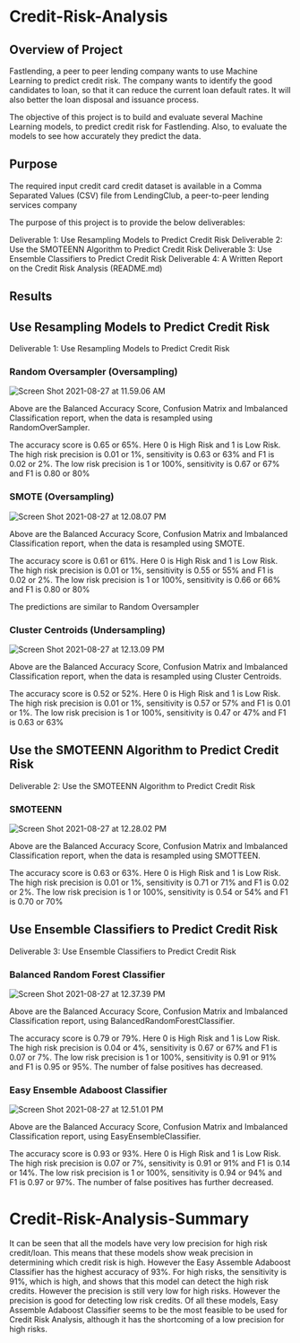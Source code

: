 #   Credit-Risk-Analysis

## Overview of Project
Fastlending, a peer to peer lending company wants to use Machine Learning to predict credit risk. The company wants to identify the good candidates to loan, so that it can reduce the current loan default rates. It will also better the loan disposal and issuance process.

The objective of this project is to build and evaluate several Machine Learning models, to predict credit risk for Fastlending. Also, to evaluate the models to see how accurately they predict the data.

## Purpose

The required input credit card credit dataset is available in a Comma Separated Values (CSV) file from LendingClub, a peer-to-peer lending services company

The purpose of this project is to provide the below deliverables:

Deliverable 1: Use Resampling Models to Predict Credit Risk
Deliverable 2: Use the SMOTEENN Algorithm to Predict Credit Risk
Deliverable 3: Use Ensemble Classifiers to Predict Credit Risk
Deliverable 4: A Written Report on the Credit Risk Analysis (README.md)

## Results

## Use Resampling Models to Predict Credit Risk

Deliverable 1: Use Resampling Models to Predict Credit Risk

### Random Oversampler (Oversampling)

![Screen Shot 2021-08-27 at 11.59.06 AM](https://i.imgur.com/x2Bd9y0.png)

Above are the Balanced Accuracy Score, Confusion Matrix and Imbalanced Classification report, when the data is resampled using RandomOverSampler.

The accuracy score is 0.65 or 65%.
Here 0 is High Risk and 1 is Low Risk.
The high risk precision is 0.01 or 1%, sensitivity is 0.63 or 63% and F1 is 0.02 or 2%.
The low risk precision is 1 or 100%, sensitivity is 0.67 or 67%  and F1 is 0.80 or 80%

### SMOTE (Oversampling)

![Screen Shot 2021-08-27 at 12.08.07 PM](https://i.imgur.com/x8MX1yC.png)


Above are the Balanced Accuracy Score, Confusion Matrix and Imbalanced Classification report, when the data is resampled using SMOTE.

The accuracy score is 0.61 or 61%.
Here 0 is High Risk and 1 is Low Risk.
The high risk precision is 0.01 or 1%, sensitivity is 0.55 or 55% and F1 is 0.02 or 2%.
The low risk precision is 1 or 100%, sensitivity is 0.66 or 66%  and F1 is 0.80 or 80%

The predictions are similar to Random Oversampler

### Cluster Centroids (Undersampling)

![Screen Shot 2021-08-27 at 12.13.09 PM](https://i.imgur.com/b46Y3tv.png)


Above are the Balanced Accuracy Score, Confusion Matrix and Imbalanced Classification report, when the data is resampled using Cluster Centroids.

The accuracy score is 0.52 or 52%.
Here 0 is High Risk and 1 is Low Risk.
The high risk precision is 0.01 or 1%, sensitivity is 0.57 or 57% and F1 is 0.01 or 1%.
The low risk precision is 1 or 100%, sensitivity is 0.47 or 47%  and F1 is 0.63 or 63%


## Use the SMOTEENN Algorithm to Predict Credit Risk

Deliverable 2: Use the SMOTEENN Algorithm to Predict Credit Risk

### SMOTEENN

![Screen Shot 2021-08-27 at 12.28.02 PM](https://i.imgur.com/CONJ8qY.png)


Above are the Balanced Accuracy Score, Confusion Matrix and Imbalanced Classification report, when the data is resampled using SMOTTEEN.

The accuracy score is 0.63 or 63%.
Here 0 is High Risk and 1 is Low Risk.
The high risk precision is 0.01 or 1%, sensitivity is 0.71 or 71% and F1 is 0.02 or 2%.
The low risk precision is 1 or 100%, sensitivity is 0.54 or 54%  and F1 is 0.70 or 70%

## Use Ensemble Classifiers to Predict Credit Risk

Deliverable 3: Use Ensemble Classifiers to Predict Credit Risk

### Balanced Random Forest Classifier

![Screen Shot 2021-08-27 at 12.37.39 PM](https://i.imgur.com/K1yjwNh.png)


Above are the Balanced Accuracy Score, Confusion Matrix and Imbalanced Classification report, using BalancedRandomForestClassifier.

The accuracy score is 0.79 or 79%.
Here 0 is High Risk and 1 is Low Risk.
The high risk precision is 0.04 or 4%, sensitivity is 0.67 or 67% and F1 is 0.07 or 7%.
The low risk precision is 1 or 100%, sensitivity is 0.91 or 91%  and F1 is 0.95 or 95%. The number of false positives has decreased.

### Easy Ensemble Adaboost Classifier

![Screen Shot 2021-08-27 at 12.51.01 PM](https://i.imgur.com/H45UwGj.png)


Above are the Balanced Accuracy Score, Confusion Matrix and Imbalanced Classification report, using EasyEnsembleClassifier.

The accuracy score is 0.93 or 93%.
Here 0 is High Risk and 1 is Low Risk.
The high risk precision is 0.07 or 7%, sensitivity is 0.91 or 91% and F1 is 0.14 or 14%.
The low risk precision is 1 or 100%, sensitivity is 0.94 or 94%  and F1 is 0.97 or 97%. The number of false positives has further decreased.


#   Credit-Risk-Analysis-Summary

It can be seen that all the models have very low precision for high risk credit/loan. This means that these models show weak precision in determining which credit risk is high. 
However the Easy Assemble Adaboost Classifier has the highest accuracy of 93%. For high risks, the sensitivity is 91%, which is high, and shows that this model can detect the high risk credits. However the precision is still very low for high risks. However the precision is good for detecting low risk credits.
Of all these models, Easy Assemble Adaboost Classifier seems to be the most feasible to be used for Credit Risk Analysis, although it has the shortcoming of a low precision for high risks.






